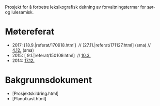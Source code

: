 

Prosjekt for å forbetre leksikografisk dekning av forvaltningstermar for
sør- og lulesamisk.




# Møtereferat


* 2017: [18.9.|referat/170918.html]  // [27.11.|referat/171127.html] (sma) // [4.12.](referat/171204.html) (sma)
* 2015: [  9.1.|referat/150109.html]  // [ 10.3.](referat/150310.html)
* 2014: [17.12.](referat/141217.html)


# Bakgrunnsdokument


* [Prosjektskildring.html]
* [Planutkast.html]
